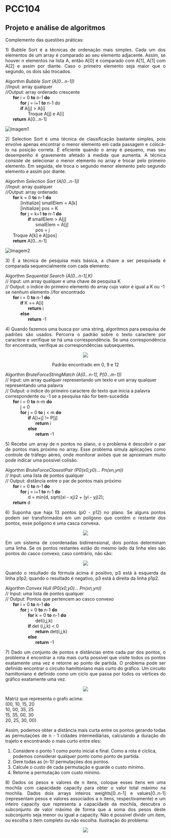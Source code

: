 # PCC104
## Projeto e análise de algoritmos

Complemento das questões práticas:

<p align="justify">
1)	Bubble Sort é a técnicas de ordenação mais simples. Cada um dos elementos de um array é comparado ao seu elemento adjacente. Assim, se houver n elementos na lista A, então A[0] é comparado com A[1], A[1] com A[2] e assim por diante. Caso o primeiro elemento seja maior que o segundo, os dois são trocados.  
</p>

Algorthm _Bubble Sort (A[0...n-1])_  
//Input: array qualquer  
//Output: array ordenado crescente  
&nbsp;&nbsp;&nbsp;&nbsp;&nbsp;&nbsp;**for** i = 0 **to** n-1 **do**  
&nbsp;&nbsp;&nbsp;&nbsp;&nbsp;&nbsp;&nbsp;&nbsp;&nbsp;&nbsp;&nbsp;&nbsp;**for** j = i+1 **to** n-1 do  
&nbsp;&nbsp;&nbsp;&nbsp;&nbsp;&nbsp;&nbsp;&nbsp;&nbsp;&nbsp;&nbsp;&nbsp;**if** A[j] > A[i]  
&nbsp;&nbsp;&nbsp;&nbsp;&nbsp;&nbsp;&nbsp;&nbsp;&nbsp;&nbsp;&nbsp;&nbsp;&nbsp;&nbsp;&nbsp;&nbsp;&nbsp;&nbsp;Troque A[j] e A[i]  
&nbsp;&nbsp;&nbsp;&nbsp;&nbsp;&nbsp;**return** A[0...n-1]

![Imagem1](https://user-images.githubusercontent.com/81366236/112496533-94a43400-8d63-11eb-9c08-02300d829019.png)

<p align="justify">
2)	Selection Sort é uma técnica de classificação bastante simples, pois envolve apenas encontrar o menor elemento em cada passagem e colocá-lo na posição correta. É eficiente quando o array é pequeno, mas seu desempenho é gravemente afetado à medida que aumenta. A técnica consiste de selecionar o menor elemento no array e trocar pelo primeiro elemento. Em seguida, ele troca o segundo menor elemento pelo segundo elemento e assim por diante.
</p>

Algorthm _Selection Sort (A[0...n-1])_  
//Input: array qualquer  
//Output: array ordenado  
&nbsp;&nbsp;&nbsp;&nbsp;&nbsp;&nbsp;**for** k = 0 **to** n-1 **do**  
&nbsp;&nbsp;&nbsp;&nbsp;&nbsp;&nbsp;&nbsp;&nbsp;&nbsp;&nbsp;&nbsp;&nbsp;[initialize] smallElem = A[k]  
&nbsp;&nbsp;&nbsp;&nbsp;&nbsp;&nbsp;&nbsp;&nbsp;&nbsp;&nbsp;&nbsp;&nbsp;[initialize] pos = K  
&nbsp;&nbsp;&nbsp;&nbsp;&nbsp;&nbsp;&nbsp;&nbsp;&nbsp;&nbsp;&nbsp;&nbsp;**for** j = k+1 **to** n-1 **do**  
&nbsp;&nbsp;&nbsp;&nbsp;&nbsp;&nbsp;&nbsp;&nbsp;&nbsp;&nbsp;&nbsp;&nbsp;&nbsp;&nbsp;&nbsp;&nbsp;&nbsp;&nbsp;**if** smallElem > A[j]  
&nbsp;&nbsp;&nbsp;&nbsp;&nbsp;&nbsp;&nbsp;&nbsp;&nbsp;&nbsp;&nbsp;&nbsp;&nbsp;&nbsp;&nbsp;&nbsp;&nbsp;&nbsp;&nbsp;&nbsp;&nbsp;&nbsp;&nbsp;&nbsp;smalElem = A[j]  
&nbsp;&nbsp;&nbsp;&nbsp;&nbsp;&nbsp;&nbsp;&nbsp;&nbsp;&nbsp;&nbsp;&nbsp;&nbsp;&nbsp;&nbsp;&nbsp;&nbsp;&nbsp;&nbsp;&nbsp;&nbsp;&nbsp;&nbsp;&nbsp;pos = j  
&nbsp;&nbsp;&nbsp;&nbsp;&nbsp;&nbsp;Troque A[k] e A[pos]  
&nbsp;&nbsp;&nbsp;&nbsp;&nbsp;&nbsp;**return** A[0...n-1]

![Imagem2](https://user-images.githubusercontent.com/81366236/112498924-bdc5c400-8d65-11eb-865f-f2a83204731b.png)

<p align="justify">
3)	É a técnica de pesquisa mais básica, a chave a ser pesquisada é comparada sequencialmente com cada elemento.
</p>

Algorthm _Sequential Search (A[0...n-1],K)_  
// Input: um array qualquer e uma chave de pesquisa K  
// Output: o índice do primeiro elemento do array cujo valor é igual a K ou -1 se nenhum elemento //for encontrado  
&nbsp;&nbsp;&nbsp;&nbsp;&nbsp;&nbsp;**for** i = 0 **to** n-1 **do**  
&nbsp;&nbsp;&nbsp;&nbsp;&nbsp;&nbsp;&nbsp;&nbsp;&nbsp;&nbsp;&nbsp;&nbsp;**if** K == A[i]  
&nbsp;&nbsp;&nbsp;&nbsp;&nbsp;&nbsp;&nbsp;&nbsp;&nbsp;&nbsp;&nbsp;&nbsp;&nbsp;&nbsp;&nbsp;&nbsp;&nbsp;&nbsp;**return** i  
&nbsp;&nbsp;&nbsp;&nbsp;&nbsp;&nbsp;&nbsp;&nbsp;&nbsp;&nbsp;&nbsp;&nbsp;**else**  
&nbsp;&nbsp;&nbsp;&nbsp;&nbsp;&nbsp;&nbsp;&nbsp;&nbsp;&nbsp;&nbsp;&nbsp;&nbsp;&nbsp;&nbsp;&nbsp;&nbsp;&nbsp;**return** -1  

<p align="justify">
4)	Quando fazemos uma busca por uma string, algoritmos para pesquisa de padrões são usados. Percorra o padrão sobre o texto caractere por caractere e verifique se há uma correspondência. Se uma correspondência for encontrada, verifique as correspondências subsequentes.
</p>

<p align="center">
  <img src="https://user-images.githubusercontent.com/81366236/112500967-9b34aa80-8d67-11eb-9db8-2c67fa736cd9.png">
</p>

<p align="center">
Padrão encontrado em 0, 9 e 12
</p>

Algorthm _BruteForceStringMatch (A[0...n-1], P[0...m-1])_  
// Input: um array qualquer representando um texto e um array qualquer representando uma palavra  
// Output: o índice do primeiro caractere do texto que inicia a palavra correspondente ou -1 se a pesquisa não for bem-sucedida  
&nbsp;&nbsp;&nbsp;&nbsp;&nbsp;&nbsp;**for** i = 0 **to** n-m **do**  
&nbsp;&nbsp;&nbsp;&nbsp;&nbsp;&nbsp;&nbsp;&nbsp;&nbsp;&nbsp;&nbsp;&nbsp;j = 0  
&nbsp;&nbsp;&nbsp;&nbsp;&nbsp;&nbsp;&nbsp;&nbsp;&nbsp;&nbsp;&nbsp;&nbsp;**for** j = 0 **to** j < m **do**  
&nbsp;&nbsp;&nbsp;&nbsp;&nbsp;&nbsp;&nbsp;&nbsp;&nbsp;&nbsp;&nbsp;&nbsp;&nbsp;&nbsp;&nbsp;&nbsp;&nbsp;&nbsp;**if** A[i+j] != P[j]  
&nbsp;&nbsp;&nbsp;&nbsp;&nbsp;&nbsp;&nbsp;&nbsp;&nbsp;&nbsp;&nbsp;&nbsp;&nbsp;&nbsp;&nbsp;&nbsp;&nbsp;&nbsp;&nbsp;&nbsp;&nbsp;&nbsp;&nbsp;&nbsp;**return** i  
&nbsp;&nbsp;&nbsp;&nbsp;&nbsp;&nbsp;&nbsp;&nbsp;&nbsp;&nbsp;&nbsp;&nbsp;&nbsp;&nbsp;&nbsp;&nbsp;&nbsp;&nbsp;**else**  
&nbsp;&nbsp;&nbsp;&nbsp;&nbsp;&nbsp;&nbsp;&nbsp;&nbsp;&nbsp;&nbsp;&nbsp;&nbsp;&nbsp;&nbsp;&nbsp;&nbsp;&nbsp;&nbsp;&nbsp;&nbsp;&nbsp;&nbsp;&nbsp;**return** -1  

<p align="justify">
5)	Recebe um array de n pontos no plano, e o problema é descobrir o par de pontos mais próximo no array. Esse problema simula aplicações como controle de tráfego aéreo, onde monitorar aviões que se aproximam muito pode indicar uma possível colisão.
</p>

Algorthm _BruteForceClosestPair (P0(x0,y0)... Pn(xn,yn))_  
// Input: uma lista de pontos qualquer  
// Output: distância entre o par de pontos mais próximo  
&nbsp;&nbsp;&nbsp;&nbsp;&nbsp;&nbsp;**for** i = 0 **to** n-1 **do**  
&nbsp;&nbsp;&nbsp;&nbsp;&nbsp;&nbsp;&nbsp;&nbsp;&nbsp;&nbsp;&nbsp;&nbsp;**for** j = i+1 **to** n-1 **do**  
&nbsp;&nbsp;&nbsp;&nbsp;&nbsp;&nbsp;&nbsp;&nbsp;&nbsp;&nbsp;&nbsp;&nbsp;&nbsp;&nbsp;&nbsp;&nbsp;&nbsp;&nbsp;d = min(d, sqrt((xi - xj)2 + (yi - yj)2);  
&nbsp;&nbsp;&nbsp;&nbsp;&nbsp;&nbsp;**return** d

<p align="justify">
6)	Suponha que haja 13 pontos (p0 - p12) no plano. Se alguns pontos podem ser transformados em um polígono que contêm o restante dos pontos, esse polígono é uma casca convexa. 
</p>

<p align="center">
  <img src="https://user-images.githubusercontent.com/81366236/112630578-895d1100-8e14-11eb-8dbe-2e6dca19c238.png">
</p>

<p align="justify">
Em um sistema de coordenadas bidimensional, dois pontos determinam uma linha. Se os pontos restantes estão do mesmo lado da linha eles são pontos do casco convexo, caso contrário, não são:
</p>

<p align="center">
  <img src="https://user-images.githubusercontent.com/81366236/112630910-02f4ff00-8e15-11eb-81cd-88c511d0f6a2.png">
</p>

<p align="justify">
Quando o resultado da fórmula acima é positivo, p3 está à esquerda da linha p1p2; quando o resultado é negativo, p3 está à direita da linha p1p2.
</p>

Algorthm _Convex Hull (P0(x0,y0)... Pn(xn,yn))_  
// Input: uma lista de pontos qualquer  
// Output: Pontos que pertencem ao casco convexo  
&nbsp;&nbsp;&nbsp;&nbsp;&nbsp;&nbsp;**for** i = 0 **to** n-1 **do**  
&nbsp;&nbsp;&nbsp;&nbsp;&nbsp;&nbsp;&nbsp;&nbsp;&nbsp;&nbsp;&nbsp;&nbsp;**for** j = 0 **to** n-1 **do**  
&nbsp;&nbsp;&nbsp;&nbsp;&nbsp;&nbsp;&nbsp;&nbsp;&nbsp;&nbsp;&nbsp;&nbsp;&nbsp;&nbsp;&nbsp;&nbsp;&nbsp;&nbsp;**for** k = 0 **to** n-1 **do**  
&nbsp;&nbsp;&nbsp;&nbsp;&nbsp;&nbsp;&nbsp;&nbsp;&nbsp;&nbsp;&nbsp;&nbsp;&nbsp;&nbsp;&nbsp;&nbsp;&nbsp;&nbsp;&nbsp;&nbsp;&nbsp;&nbsp;&nbsp;&nbsp;det(i,j,k)  
&nbsp;&nbsp;&nbsp;&nbsp;&nbsp;&nbsp;&nbsp;&nbsp;&nbsp;&nbsp;&nbsp;&nbsp;&nbsp;&nbsp;&nbsp;&nbsp;&nbsp;&nbsp;**if** det (i,j,k) < 0  
&nbsp;&nbsp;&nbsp;&nbsp;&nbsp;&nbsp;&nbsp;&nbsp;&nbsp;&nbsp;&nbsp;&nbsp;&nbsp;&nbsp;&nbsp;&nbsp;&nbsp;&nbsp;&nbsp;&nbsp;&nbsp;&nbsp;&nbsp;&nbsp;**return** det(i,j,k)  
&nbsp;&nbsp;&nbsp;&nbsp;&nbsp;&nbsp;&nbsp;&nbsp;&nbsp;&nbsp;&nbsp;&nbsp;&nbsp;&nbsp;&nbsp;&nbsp;&nbsp;&nbsp;**else**  
&nbsp;&nbsp;&nbsp;&nbsp;&nbsp;&nbsp;&nbsp;&nbsp;&nbsp;&nbsp;&nbsp;&nbsp;&nbsp;&nbsp;&nbsp;&nbsp;&nbsp;&nbsp;&nbsp;&nbsp;&nbsp;&nbsp;&nbsp;&nbsp;**return** -1  

<p align="justify">
7)	Dado um conjunto de pontos e distâncias entre cada par dos pontos, o problema é encontrar a rota mais curta possível que visite todos os pontos exatamente uma vez e retorne ao ponto de partida. O problema pode ser definido encontrar o circuito hamiltoniano mais curto do gráfico. Um circuito hamiltoniano é definido como um ciclo que passa por todos os vértices do gráfico exatamente uma vez.
</p>

<p align="center">
  <img src="https://user-images.githubusercontent.com/81366236/112662190-2a0ff880-8e36-11eb-87d5-b4f2f5bc0573.png">
</p>


Matriz que representa o grafo acima:  
(00, 10, 15, 20  
 10, 00, 35, 25  
 15, 35, 00, 30  
 20, 25, 30, 00)

<p align="justify">
Assim, podemos obter a distância mais curta entre os pontos gerando todas as permutações de n - 1 cidades intermediárias, calculando a duração do trajeto e encontrando o mais curto entre eles:
</p>

1.	Considere o ponto 1 como ponto inicial e final. Como a rota é cíclica, podemos considerar qualquer ponto como ponto de partida.  
2.	Gere todas as (n-1)! permutações dos pontos.
3.	Calcule o custo de cada permutação e guarde o custo mínimo.
4.	Retorne a permutação com custo mínimo.

<p align="justify">
8)	Dados os pesos e valores de n itens, coloque esses itens em uma mochila com capacidade capacity para obter o valor total máximo na mochila. Dados dois arrays inteiros weights[0..n-1] e values[0..n-1] (representam pesos e valores associados a n itens, respectivamente) e um inteiro capacity que representa a capacidade da mochila, descubra o subconjunto de valor máximo de forma que a soma dos pesos deste subconjunto seja menor ou igual a capacity. Não é possível dividir um item, ou escolha o item completo ou não escolha. Ilustração do problema:
</p>

<p align="center">
  <img src="https://user-images.githubusercontent.com/81366236/112666897-68f47d00-8e3b-11eb-8303-b533dc7710eb.png">
</p>
